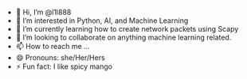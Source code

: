 - 👋 Hi, I’m @l1l888
- 👀 I’m interested in Python, AI, and Machine Learning
- 🌱 I’m currently learning how to create network packets using Scapy
- 💞️ I’m looking to collaborate on anything machine learning related.
- 📫 How to reach me ...
- 😄 Pronouns: she/Her/Hers
- ⚡ Fun fact: I like spicy mango

<!---
l1l888/l1l888 is a ✨ special ✨ repository because its `README.md` (this file) appears on your GitHub profile.
You can click the Preview link to take a look at your changes.
--->
